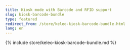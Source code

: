 ```yaml
---
title: Kiosk mode with Barcode and RFID support
slug: kiosk-barcode-bundle
type: featured
redirect_from: /store/keleo-kiosk-barcode-bundle.html
lang: en
---
```


{% include store/keleo-kiosk-barcode-bundle.md %}
